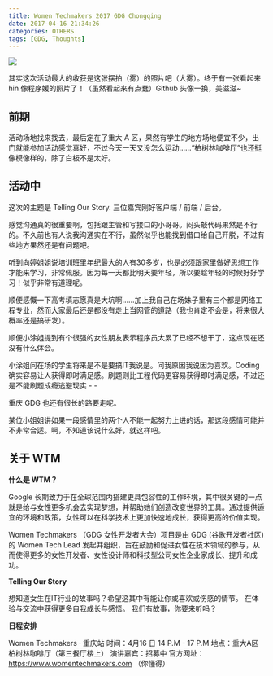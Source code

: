 ```yaml
---
title: Women Techmakers 2017 GDG Chongqing
date: 2017-04-16 21:34:26
categories: OTHERS
tags: [GDG, Thoughts]
---
```

![](http://ooie9cjod.bkt.clouddn.com/17-4-19/66482836-file_1492571353078_12f8c.jpg)

其实这次活动最大的收获是这张摆拍（雾）的照片吧（大雾）。终于有一张看起来 hin 像程序媛的照片了！（虽然看起来有点蠢）Github 头像一换，美滋滋~

<!--more-->

## 前期
活动场地找来找去，最后定在了重大 A 区，果然有学生的地方场地便宜不少，出门就能参加活动感觉真好，不过今天一天又没怎么运动……“柏树林咖啡厅”也还挺像模像样的，除了白板不是太好。

## 活动中
这次的主题是 Telling Our Story. 三位嘉宾刚好客户端 / 前端 / 后台。

感觉沟通真的很重要啊，包括跟主管和写接口的小哥哥。闷头敲代码果然是不行的。不久前也有人说我沟通实在不行，虽然似乎也能找到借口给自己开脱，不过有些地方果然还是有问题吧。

听到向婷姐姐说培训班里年纪最大的人有30多岁，也是必须跟家里做好思想工作才能来学习，非常佩服。因为每一天都比明天要年轻，所以要趁年轻的时候好好学习！似乎非常有道理呢。

顺便感慨一下高考填志愿真是大坑啊……加上我自己在场妹子里有三个都是网络工程专业，然而大家最后还是都没有走上当网管的道路（我也肯定不会是，将来很大概率还是搞研发）。

顺便小涂姐提到有个很强的女性朋友表示程序员太累了已经不想干了，这点现在还没有什么体会。

小涂姐问在场的学生将来是不是要搞IT我说是。问我原因我说因为喜欢。Coding 确实容易让人获得即时满足感。刷题则比工程代码更容易获得即时满足感，不过还是不能刷题成瘾逃避现实 - -

重庆 GDG 也还有很长的路要走呢。

某位小姐姐讲如果一段感情里的两个人不能一起努力上进的话，那这段感情可能并不非常合适。啊，不知道该说什么好，就这样吧。
## 关于 WTM


**什么是 WTM？**

Google 长期致力于在全球范围内搭建更具包容性的工作环境，其中很关键的一点就是给与女性更多机会去实现梦想，并帮助她们创造改变世界的工具。通过提供适宜的环境和政策，女性可以在科学技术上更加快速地成长，获得更高的价值实现。

Women Techmakers （GDG 女性开发者大会）项目是由 GDG (谷歌开发者社区) 的 Women Tech Lead 发起并组织，旨在鼓励和促进女性在技术领域的参与，从而使得更多的女性开发者、女性设计师和科技型公司女性企业家成长、提升和成功。

**Telling Our Story**

想知道女生在IT行业的故事吗？希望这其中有能让你或喜欢或伤感的情节。
在体验与交流中获得更多自我成长与感悟。
我们有故事，你要来听吗？

**日程安排**

Women Techmakers · 重庆站
时间：4月16 日 14 P.M - 17 P.M
地点：重大A区柏树林咖啡厅（第三餐厅楼上）
演讲嘉宾：招募中
官方网址：https://www.womentechmakers.com （你懂得）